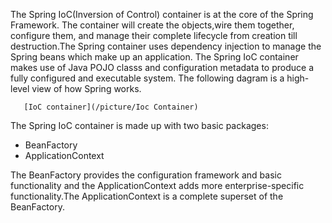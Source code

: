 The Spring IoC(Inversion of Control) container is at the core of the Spring Framework. The container will create the objects,wire them together, configure them, and manage their complete lifecycle from creation till destruction.The Spring container uses dependency injection to manage the Spring beans which make up an application. The Spring IoC container makes use of Java POJO classs and configuration metadata to produce a fully configured and executable system. The following dagram is a high-level view of how Spring works.

       [IoC container](/picture/Ioc Container)

The Spring IoC container is made up with two basic packages:
  - BeanFactory
  - ApplicationContext  

The BeanFactory provides the configuration framework and basic functionality and the ApplicationContext adds more enterprise-specific functionality.The ApplicationContext is a complete superset of the BeanFactory.
